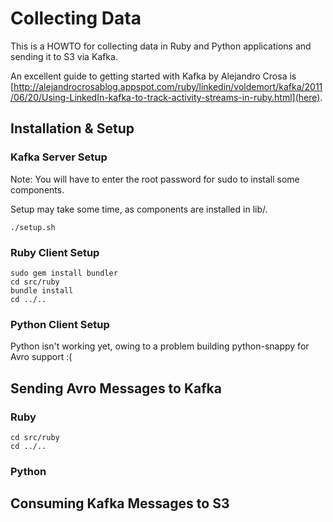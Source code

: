 Collecting Data
===============

This is a HOWTO for collecting data in Ruby and Python applications and sending it to S3 via Kafka.

An excellent guide to getting started with Kafka by Alejandro Crosa is [http://alejandrocrosablog.appspot.com/ruby/linkedin/voldemort/kafka/2011/06/20/Using-LinkedIn-kafka-to-track-activity-streams-in-ruby.html](here).

Installation & Setup
--------------------

### Kafka Server Setup

Note: You will have to enter the root password for sudo to install some components.

Setup may take some time, as components are installed in lib/.

    ./setup.sh

### Ruby Client Setup

    sudo gem install bundler
    cd src/ruby
    bundle install
    cd ../..

### Python Client Setup

Python isn't working yet, owing to a problem building python-snappy for Avro support :(

Sending Avro Messages to Kafka
------------------------------

### Ruby

    cd src/ruby
    cd ../..

### Python

Consuming Kafka Messages to S3
------------------------------


